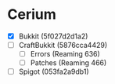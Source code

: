 # Cerium
- [x] Bukkit (5f027d2d1a2)
- [ ] CraftBukkit (5876cca4429)
  - [ ] Errors (Reaming 636)
  - [ ] Patches (Reaming 466)
- [ ] Spigot (053fa2a9db1)